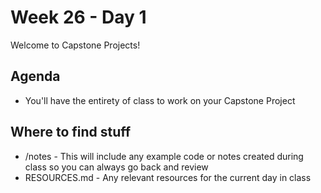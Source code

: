 # Week 26 - Day 1

Welcome to Capstone Projects!

## Agenda

- You'll have the entirety of class to work on your Capstone Project

## Where to find stuff
- /notes - This will include any example code or notes created during class so you can always go back and review
- RESOURCES.md - Any relevant resources for the current day in class

